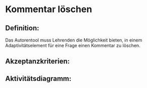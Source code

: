 # Kommentar löschen

## Definition:

Das Autorentool muss Lehrenden die Möglichkeit bieten, in einem Adaptivitätselement für eine Frage einen Kommentar zu
löschen.

## Akzeptanzkriterien:

## Aktivitätsdiagramm:


